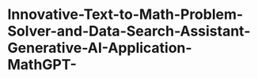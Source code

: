 # Innovative-Text-to-Math-Problem-Solver-and-Data-Search-Assistant-Generative-AI-Application-MathGPT-